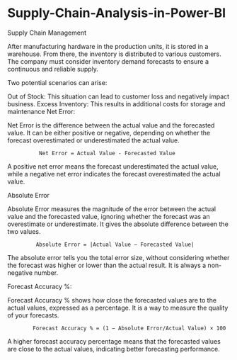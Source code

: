 # Supply-Chain-Analysis-in-Power-BI

Supply Chain Management

After manufacturing hardware in the production units, it is stored in a warehouse. From there, the inventory is distributed to various customers. The company must consider inventory demand forecasts to ensure a continuous and reliable supply.

Two potential scenarios can arise:

Out of Stock: This situation can lead to customer loss and negatively impact business.
Excess Inventory: This results in additional costs for storage and maintenance
Net Error:

Net Error is the difference between the actual value and the forecasted value. It can be either positive or negative, depending on whether the forecast overestimated or underestimated the actual value.

              Net Error = Actual Value - Forecasted Value
A positive net error means the forecast underestimated the actual value, while a negative net error indicates the forecast overestimated the actual value.

Absolute Error

Absolute Error measures the magnitude of the error between the actual value and the forecasted value, ignoring whether the forecast was an overestimate or underestimate. It gives the absolute difference between the two values.

             Absolute Error = |Actual Value − Forecasted Value|
The absolute error tells you the total error size, without considering whether the forecast was higher or lower than the actual result. It is always a non-negative number.

Forecast Accuracy %:

Forecast Accuracy % shows how close the forecasted values are to the actual values, expressed as a percentage. It is a way to measure the quality of your forecasts.

            Forecast Accuracy % = (1 − Absolute Error/Actual Value) × 100
A higher forecast accuracy percentage means that the forecasted values are close to the actual values, indicating better forecasting performance.
